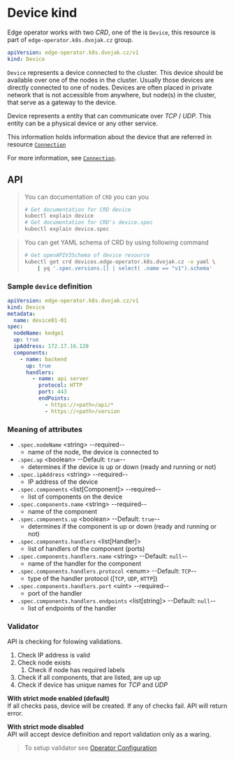 # Device kind
Edge operator works with two *CRD*, one of the is `Device`, this resource is part of `edge-operator.k8s.dvojak.cz` group.
```yaml
apiVersion: edge-operator.k8s.dvojak.cz/v1
kind: Device
```
`Device` represents a device connected to the cluster. This device should be available over one of the nodes in the cluster. Usually those devices are directly connected to one of nodes. Devices are often placed in private network that is not accessible from anywhere, but node(s) in the cluster, that serve as a gateway to the device.

Device represents a entity that can communicate over *TCP* / *UDP*. This entity can be a physical device or any other service.

This information holds information about the device that are referred in resource [`Connection`](connection.md)

For more information, see [`Connection`](connection.md).

## API
> You can documentation of `CRD` you can you
> ```bash
> # Get documentation for CRD device
> kubectl explain device
> # Get documentation for CRD's device.spec
> kubectl explain device.spec
> ```

> You can get YAML schema of CRD by using following command
> ```bash
> # Get openAPIV3Schema of device resource
> kubectl get crd devices.edge-operator.k8s.dvojak.cz -o yaml \
>     | yq '.spec.versions.[] | select( .name == "v1").schema'
> ```

### Sample `device` definition
```yaml
apiVersion: edge-operator.k8s.dvojak.cz/v1
kind: Device
metadata:
  name: device01-01
spec:
  nodeName: kedge1
  up: true
  ipAddress: 172.17.16.120
  components:
    - name: backend
      up: true
      handlers:
        - name: api server
          protocol: HTTP
          port: 443
          endPoints:
            - https://<path>/api/*
            - https://<path>/version
```

### Meaning of attributes
- `.spec.nodeName` \<string\> --required--
    - name of the node, the device is connected to
- `.spec.up` \<boolean\> --Default: `true`--
    - determines if the device is up or down (ready and running or not)
- `.spec.ipAddress` \<string\> --required--
    - IP address of the device
- `.spec.components` \<list[Component]\> --required--
    - list of components on the device
- `.spec.components.name` \<string\> --required--
    - name of the component
- `.spec.components.up` \<boolean\> --Default: `true`--
    - determines if the component is up or down (ready and running or not)
- `.spec.components.handlers` \<list[Handler]\>
    - list of handlers of the component (ports)
- `.spec.components.handlers.name` \<string\> --Default: `null`--
    - name of the handler for the component
- `.spec.components.handlers.protocol` \<enum\> --Default: `TCP`--
    - type of the handler protocol ([`TCP`, `UDP`, `HTTP`])
- `.spec.components.handlers.port` \<uint\> --required--
    - port of the handler
- `.spec.components.handlers.endpoints` \<list[string]\> --Default: `null`--
    - list of endpoints of the handler

### Validator
API is checking for folowing validations.

1. Check IP address is valid
1. Check node exists
    1. Check if node has required labels
1. Check if all components, that are listed, are up up
2. Check if device has unique names for *TCP* and *UDP*

**With strict mode enabled (default)**\
If all checks pass, device will be created. If any of checks fail. API will return error.

**With strict mode disabled**\
API will accept device definition and report validation only as a waring.

> To setup validator see [Operator Configuration](operator-configuration.md)